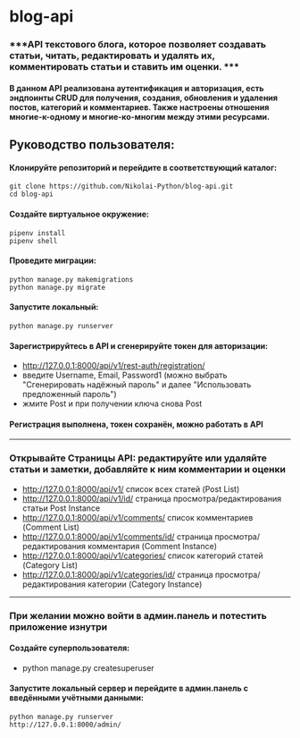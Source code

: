 # **blog-api**
### ***API текстового блога, которое позволяет создавать статьи, читать, редактировать и удалять их, комментировать статьи и ставить им оценки. ***

#### В данном API реализована аутентификация и авторизация, есть эндпоинты CRUD для получения, создания, обновления и удаления постов, категорий и комментариев. Также настроены отношения многие-к-одному и многие-ко-многим между этими ресурсами.

## **Руководство пользователя:**

#### Клонируйте репозиторий и перейдите в соответствующий каталог:
    git clone https://github.com/Nikolai-Python/blog-api.git
    cd blog-api
#### Создайте виртуальное окружение:
    pipenv install
    pipenv shell
#### Проведите миграции:
    python manage.py makemigrations
    python manage.py migrate
#### Запустите локальный:
    python manage.py runserver
#### Зарегистрируйтесь в API и сгенерируйте токен для авторизации:
- http://127.0.0.1:8000/api/v1/rest-auth/registration/
- введите Username, Email, Password1 (можно выбрать "Сгенерировать надёжный пароль" и далее "Использовать предложенный пароль")
- жмите Post и при получении ключа снова Post
#### Регистрация выполнена, токен сохранён, можно работать в API  
-----
### **Открывайте Страницы API: редактируйте или удаляйте статьи и заметки, добавляйте к ним комментарии и оценки**
- http://127.0.0.1:8000/api/v1/     список всех статей (Post List)
- http://127.0.0.1:8000/api/v1/id/   страница просмотра/редактирования статьи Post Instance
- http://127.0.0.1:8000/api/v1/comments/ список комментариев (Comment List)
- http://127.0.0.1:8000/api/v1/comments/id/ страница просмотра/редактирования комментария (Comment Instance)
- http://127.0.0.1:8000/api/v1/categories/ список категорий статей (Category List)
- http://127.0.0.1:8000/api/v1/categories/id/ страница просмотра/редактирования категории (Category Instance)
-----
### **При желании можно войти в админ.панель и потестить приложение изнутри**
#### Создайте суперпользователя:
- python manage.py createsuperuser
#### Запустите локальный сервер и перейдите в админ.панель с введёнными учётными данными:
    python manage.py runserver
    http://127.0.0.1:8000/admin/
